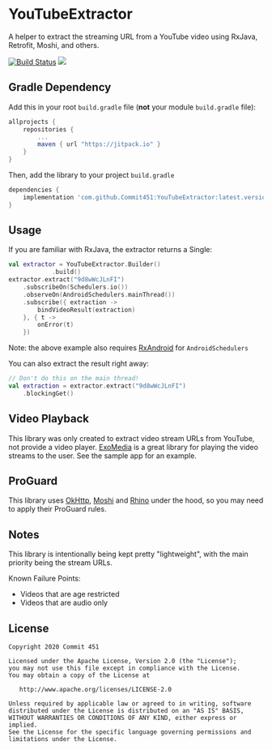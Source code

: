 # YouTubeExtractor
A helper to extract the streaming URL from a YouTube video using RxJava, Retrofit, Moshi, and others.

[![Build Status](https://travis-ci.org/Commit451/YouTubeExtractor.svg?branch=master)](https://travis-ci.org/Commit451/YouTubeExtractor)
[![](https://jitpack.io/v/Commit451/YouTubeExtractor.svg)](https://jitpack.io/#Commit451/YouTubeExtractor)

## Gradle Dependency

Add this in your root `build.gradle` file (**not** your module `build.gradle` file):

```gradle
allprojects {
	repositories {
		...
		maven { url "https://jitpack.io" }
	}
}
```

Then, add the library to your project `build.gradle`
```gradle
dependencies {
    implementation 'com.github.Commit451:YouTubeExtractor:latest.version.here'
}
```

## Usage
If you are familiar with RxJava, the extractor returns a Single:

```kotlin
val extractor = YouTubeExtractor.Builder()
            .build()
extractor.extract("9d8wWcJLnFI")
    .subscribeOn(Schedulers.io())
    .observeOn(AndroidSchedulers.mainThread())
    .subscribe({ extraction ->
        bindVideoResult(extraction)
    }, { t ->
        onError(t)
    })
```
Note: the above example also requires [RxAndroid](https://github.com/ReactiveX/RxAndroid) for `AndroidSchedulers`

You can also extract the result right away:
```kotlin
// Don't do this on the main thread!
val extraction = extractor.extract("9d8wWcJLnFI")
    .blockingGet()
```

## Video Playback
This library was only created to extract video stream URLs from YouTube, not provide a video player. [ExoMedia](https://github.com/brianwernick/ExoMedia) is a great library for playing the video streams to the user. See the sample app for an example.

## ProGuard
This library uses [OkHttp](https://github.com/square/okhttp), [Moshi](https://github.com/square/moshi#proguard) and [Rhino](https://github.com/facebook/stetho/tree/master/stetho-js-rhino#proguard) under the hood, so you may need to apply their ProGuard rules.

## Notes
This library is intentionally being kept pretty "lightweight", with the main priority being the stream URLs.

Known Failure Points:
- Videos that are age restricted
- Videos that are audio only

License
--------

    Copyright 2020 Commit 451

    Licensed under the Apache License, Version 2.0 (the "License");
    you may not use this file except in compliance with the License.
    You may obtain a copy of the License at

       http://www.apache.org/licenses/LICENSE-2.0

    Unless required by applicable law or agreed to in writing, software
    distributed under the License is distributed on an "AS IS" BASIS,
    WITHOUT WARRANTIES OR CONDITIONS OF ANY KIND, either express or implied.
    See the License for the specific language governing permissions and
    limitations under the License.
